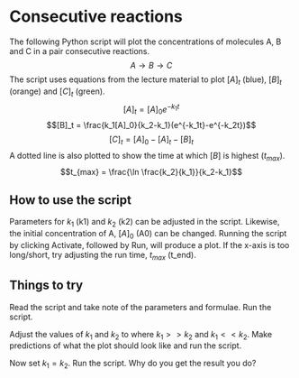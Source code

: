# Consecutive reactions

The following Python script will plot the concentrations of molecules A, B and C in a pair consecutive reactions.
$$A\longrightarrow B\longrightarrow C$$
The script uses equations from the lecture material to plot $[A]_t$ (blue), $[B]_t$ (orange) and $[C]_t$ (green).
$$[A]_t = [A]_0e^{-k_1t}$$
$$[B]_t = \frac{k_1[A]_0}{k_2-k_1}(e^{-k_1t}-e^{-k_2t})$$
$$[C]_t = [A]_0-[A]_t-[B]_t$$
A dotted line is also plotted to show the time at which $[B]$ is highest ($t_{max}$).
$$t_{max} = \frac{\ln \frac{k_2}{k_1}}{k_2-k_1}$$

## How to use the script

Parameters for $k_1$ (k1) and $k_2$ (k2) can be adjusted in the script. Likewise, the initial concentration of A, $[A]_0$ (A0) can be changed. Running the script by clicking Activate, followed by Run, will produce a plot. If the x-axis is too long/short, try adjusting the run time, $t_{max}$ (t_end).

## Things to try

Read the script and take note of the parameters and formulae. Run the script.

Adjust the values of $k_1$ and $k_2$ to where $k_1>>k_2$ and $k_1<<k_2$. Make predictions of what the plot should look like and run the script.

Now set $k_1=k_2$. Run the script. Why do you get the result you do?
